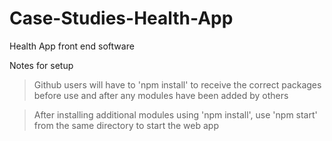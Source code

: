 # Case-Studies-Health-App
Health App front end software

Notes for setup
> Github users will have to 'npm install' to receive the correct packages before use and after any modules have been added by others

> After installing additional modules using 'npm install', use 'npm start' from the same directory to start the web app
